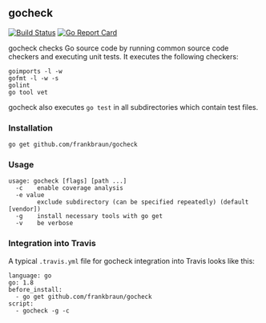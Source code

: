 ## gocheck

[![Build Status](https://img.shields.io/travis/frankbraun/gocheck.svg?style=flat-square)](https://travis-ci.org/frankbraun/gocheck) [![Go Report Card](https://goreportcard.com/badge/github.com/frankbraun/gocheck?style=flat-square)](https://goreportcard.com/report/github.com/frankbraun/gocheck)

gocheck checks Go source code by running common source code checkers and
executing unit tests. It executes the following checkers:

```
goimports -l -w
gofmt -l -w -s
golint
go tool vet
```

gocheck also executes `go test` in all subdirectories which contain test files.


### Installation

```
go get github.com/frankbraun/gocheck
```


### Usage

```
usage: gocheck [flags] [path ...]
  -c    enable coverage analysis
  -e value
        exclude subdirectory (can be specified repeatedly) (default [vendor])
  -g    install necessary tools with go get
  -v    be verbose
```


### Integration into Travis

A typical `.travis.yml` file for gocheck integration into Travis looks like this:

```
language: go
go: 1.8
before_install:
  - go get github.com/frankbraun/gocheck
script:
  - gocheck -g -c
```
